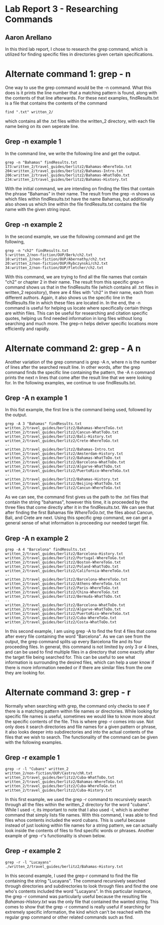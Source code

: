 # Lab Report 3 - Researching Commands
## Aaron Arellano

In this third lab report, I chose to research the grep command, which is utilized for finding specific files in directories given certain specifications.

# Alternate command 1: grep - n

One way to use the grep command would be the -n command. What this does is it prints the line number that a matching pattern is found, along with the 
contents of that line afterwards. For these next examples, findResults.txt is a file that contains the contents of the command

```
find ".txt" written_2/
```

which contains all the .txt files within the written_2 directory, with each file name being on its own seperate line.

## Grep -n example 1

In the command line, we write the following line and get the output.

```
grep -n "Bahamas" findResults.txt
173:written_2/travel_guides/berlitz2/Bahamas-WhereToGo.txt
204:written_2/travel_guides/berlitz2/Bahamas-Intro.txt
206:written_2/travel_guides/berlitz2/Bahamas-WhatToDo.txt
234:written_2/travel_guides/berlitz2/Bahamas-History.txt
```

With the initial command, we are intending on finding the files that contain the phrase "Bahamas" in their name. The result from the grep -n shows us 
which files within findResults.txt have the name Bahamas, but additionally also shows us which line within the file findResults.txt contains the file 
name with the given string input. 

## Grep -n example 2

In the second example, we use the following command and get the following,

```
grep -n "ch2" findResults.txt
5:written_2/non-fiction/OUP/Berk/ch2.txt
10:written_2/non-fiction/OUP/Abernathy/ch2.txt
20:written_2/non-fiction/OUP/Rybczynski/ch2.txt
34:written_2/non-fiction/OUP/Fletcher/ch2.txt
```

With this command, we are trying to find all the file names that contain "ch2" or chapter 2 in their name. The result from this specific grep-n command
shows us that in the findResults file (which contains all .txt files in written_2 repository), there are 4 files with "ch2" in their name, each from 
different authors. Again, it also shows us the specific line in the findResults.file in which these files are located in. In the end, the -n command is
useful for helping us locate where specifically certain things are within files. This can be useful for researching and citation specific quotes, 
helping us find needed information in long files without long searching and much more. The grep-n helps deliver specific locations more efficiently and 
rapidly.

# Alternate command 2: grep - A n

Another variation of the grep command is grep -A n, where n is the number of lines after the searched result line. In other words, after the grep command
finds the specific line containing the pattern, the -A n command prints the next n lines that come after the result line that we were looking for. In the
following examples, we continue to use findResults.txt.

## Grep -A n example 1

In this fist example, the first line is the command being used, followed by the output.

```
grep -A 3 "Bahamas" findResults.txt 
written_2/travel_guides/berlitz2/Bahamas-WhereToGo.txt
written_2/travel_guides/berlitz2/Cancun-WhatToDo.txt
written_2/travel_guides/berlitz2/Bali-History.txt
written_2/travel_guides/berlitz2/Crete-WhereToGo.txt
--
written_2/travel_guides/berlitz2/Bahamas-Intro.txt
written_2/travel_guides/berlitz2/Amsterdam-History.txt
written_2/travel_guides/berlitz2/Bahamas-WhatToDo.txt
written_2/travel_guides/berlitz2/Barcelona-WhatToDo.txt
written_2/travel_guides/berlitz2/Algarve-WhatToDo.txt
written_2/travel_guides/berlitz2/PuertoRico-WhereToGo.txt
--
written_2/travel_guides/berlitz2/Bahamas-History.txt
written_2/travel_guides/berlitz2/Beijing-WhatToDo.txt
written_2/travel_guides/berlitz2/Cancun-WhereToGo.txt
```

As we can see, the command first gives us the path to the .txt files that contain the string "bahamas", however this time, it is proceeded by the three files
that come directly after it in the findResults.txt. We can see that after finding the first Bahamas file *WhereToGo.txt*, the files about Cancun, Bali, 
and Crete are next. Using this specific grep command, we can get a general sense of what information is proceeding our needed target file. 

## Grep -A n example 2

```
grep -A 4 "Barcelona" findResults.txt 
written_2/travel_guides/berlitz2/Barcelona-History.txt
written_2/travel_guides/berlitz2/Portugal-WhereToGo.txt
written_2/travel_guides/berlitz2/Boston-WhereToGo.txt
written_2/travel_guides/berlitz2/Poland-WhatToDo.txt
written_2/travel_guides/berlitz2/California-WhereToGo.txt
--
written_2/travel_guides/berlitz2/Barcelona-WhereToGo.txt
written_2/travel_guides/berlitz2/Athens-WhereToGo.txt
written_2/travel_guides/berlitz2/Paris-WhereToGo.txt
written_2/travel_guides/berlitz2/China-WhereToGo.txt
written_2/travel_guides/berlitz2/Bermuda-WhatToDo.txt
--
written_2/travel_guides/berlitz2/Barcelona-WhatToDo.txt
written_2/travel_guides/berlitz2/Algarve-WhatToDo.txt
written_2/travel_guides/berlitz2/PuertoRico-WhereToGo.txt
written_2/travel_guides/berlitz2/Cuba-WhereToGo.txt
written_2/travel_guides/berlitz2/Costa-WhatToDo.txt
```

In this second example, I am using grep -A to find the first 4 files that come after every file containing the word "Barcelona". As we can see from the
output, the grep command splits up every Barcelona file and its four proceeding files. In general, this command is not limited by only 3 or 4 lines, and can
be used to find multiple files in a directory that come exactly after the target file being searched for. This can be useful to see what information is
surrounding the desired files, which can help a user know if there is more information needed or if there are similar files from the one they are looking
for.

# Alternate command 3: grep - r

Normally when searching with grep, the command only checks to see if there is a matching pattern within file names or directories. While looking
for specific file names is useful, sometimes we would like to know more about the specific contents of the file. This is where grep -r comes into use.
Not only does it search directories and file names for a given pattern or phrase, it also looks deeper into subdirectories and into the actual
contents of the files that we wish to search. The functionality of the command can be given with the following examples.

## Grep -r example 1

```
grep -r -l "Cubans" written_2 
written_2/non-fiction/OUP/Castro/chR.txt
written_2/travel_guides/berlitz2/Cuba-WhatToDo.txt
written_2/travel_guides/berlitz2/Bahamas-WhereToGo.txt
written_2/travel_guides/berlitz2/Cuba-WhereToGo.txt
written_2/travel_guides/berlitz2/Cuba-History.txt

```

In this first example, we used the grep -r command to recursively search through all the files within the written_2 directory for the word "cubans".
While I used -r, its important to note that I also used -l, which is another command that simply lists file names. With this command, I was able
to find files whos contents included the word cubans. This is useful because instead of just looking within file names for a string pattern, we can actually
look inside the contents of files to find specific words or phrases. Another example of grep -r's functionality is shown below.

## Grep -r example 2

```
grep -r -l "Lucayans"
./written_2/travel_guides/berlitz2/Bahamas-History.txt
```

In this second example, I used the grep-r command to find the file containing the string "Lucayans". The command recursively searched through directories
and subdirectories to look through files and find the one who's contents included the word "Lucayans". In this particular instance, the grep -r command
was particularly useful because the resulting file *Bahamas-History.txt* was the only file that contained the wanted string. This comes to show that the
grep -r command is really useful if searching for extremely specific information, the kind which can't be reached with the regular grep command or other
related commands such as find.





